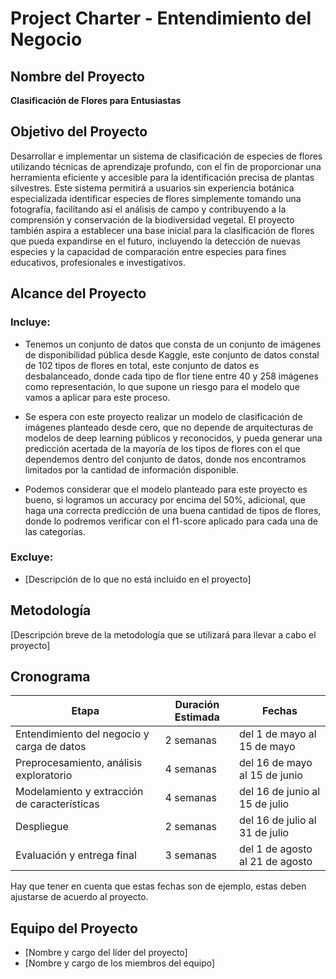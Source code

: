 # Project Charter - Entendimiento del Negocio

## Nombre del Proyecto

**Clasificación de Flores para Entusiastas**

## Objetivo del Proyecto

Desarrollar e implementar un sistema de clasificación de especies de flores utilizando técnicas de aprendizaje profundo, con el fin de proporcionar una herramienta eficiente y accesible para la identificación precisa de plantas silvestres. Este sistema permitirá a usuarios sin experiencia botánica especializada identificar especies de flores simplemente tomando una fotografía, facilitando así el análisis de campo y contribuyendo a la comprensión y conservación de la biodiversidad vegetal. El proyecto también aspira a establecer una base inicial para la clasificación de flores que pueda expandirse en el futuro, incluyendo la detección de nuevas especies y la capacidad de comparación entre especies para fines educativos, profesionales e investigativos.

## Alcance del Proyecto

### Incluye:

- Tenemos un conjunto de datos que consta de un conjunto de imágenes de disponibilidad pública desde Kaggle, este conjunto de datos constal de 102 tipos de flores en total, este conjunto de datos es desbalanceado, donde cada tipo de flor tiene entre 40 y 258 imágenes como representación, lo que supone un riesgo para el modelo que vamos a aplicar para este proceso.

- Se espera con este proyecto realizar un modelo de clasificación de imágenes planteado desde cero, que no depende de arquitecturas de modelos de deep learning públicos y reconocidos, y pueda generar una predicción acertada de la mayoría de los tipos de flores con el que dependemos dentro del conjunto de datos, donde nos encontramos limitados por la cantidad de información disponible.

- Podemos considerar que el modelo planteado para este proyecto es bueno, si logramos un accuracy por encima del 50%, adicional, que haga una correcta predicción de una buena cantidad de tipos de flores, donde lo podremos verificar con el f1-score aplicado para cada una de las categorías.

### Excluye:

- [Descripción de lo que no está incluido en el proyecto]

## Metodología

[Descripción breve de la metodología que se utilizará para llevar a cabo el proyecto]

## Cronograma

| Etapa | Duración Estimada | Fechas |
|------|---------|-------|
| Entendimiento del negocio y carga de datos | 2 semanas | del 1 de mayo al 15 de mayo |
| Preprocesamiento, análisis exploratorio | 4 semanas | del 16 de mayo al 15 de junio |
| Modelamiento y extracción de características | 4 semanas | del 16 de junio al 15 de julio |
| Despliegue | 2 semanas | del 16 de julio al 31 de julio |
| Evaluación y entrega final | 3 semanas | del 1 de agosto al 21 de agosto |

Hay que tener en cuenta que estas fechas son de ejemplo, estas deben ajustarse de acuerdo al proyecto.

## Equipo del Proyecto

- [Nombre y cargo del líder del proyecto]
- [Nombre y cargo de los miembros del equipo]
